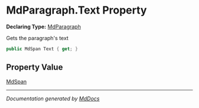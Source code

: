 ﻿# MdParagraph.Text Property

**Declaring Type:** [MdParagraph](../index.md)

Gets the paragraph's text

```csharp
public MdSpan Text { get; }
```

## Property Value

[MdSpan](../../MdSpan/index.md)

___

*Documentation generated by [MdDocs](https://github.com/ap0llo/mddocs)*
